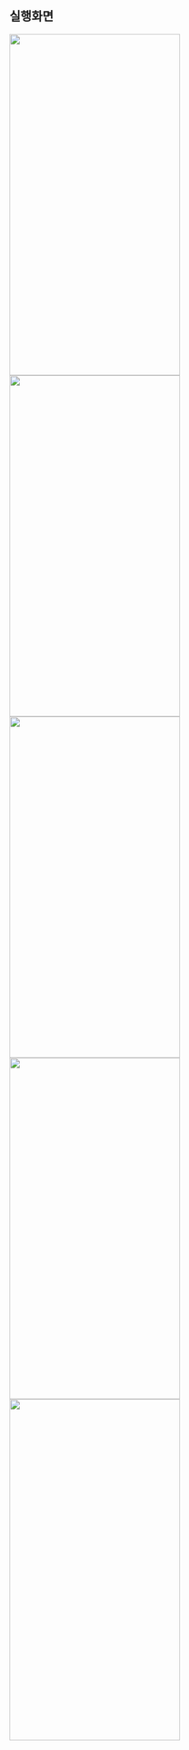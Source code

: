 ## 실행화면

<img src="https://github.com/j-miiin/Intermediate_Android_App_2023/assets/62470991/7be455c9-d098-454d-8356-7303ce3315e9" width="300" height="600"/>

<img src="https://github.com/j-miiin/Intermediate_Android_App_2023/assets/62470991/18a28741-f988-4fd3-a4a2-081ba8754d9f" width="300" height="600"/>

<img src="https://github.com/j-miiin/Intermediate_Android_App_2023/assets/62470991/de2d87dc-edad-4a04-b678-64eb555dd3f4" width="300" height="600"/>

<img src="https://github.com/j-miiin/Intermediate_Android_App_2023/assets/62470991/c1f6791d-4575-412d-a3f5-4e7cfa441a99" width="300" height="600"/>

<img src="https://github.com/j-miiin/Intermediate_Android_App_2023/assets/62470991/495adae7-43c4-478c-b4b8-9ddd43d00436" width="300" height="600"/>


